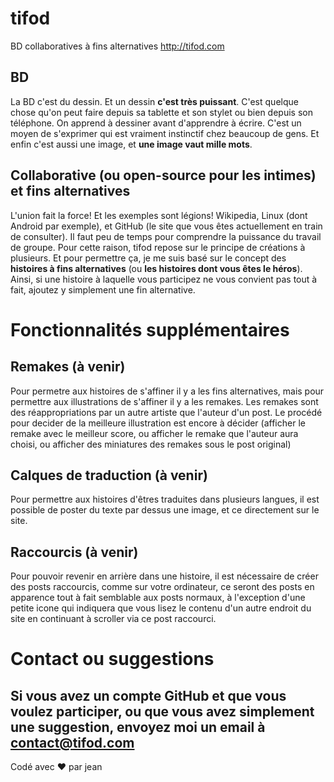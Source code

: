 # tifod
BD collaboratives à fins alternatives http://tifod.com

## BD
La BD c'est du dessin. Et un dessin **c'est très puissant**. C'est quelque chose qu'on peut faire depuis sa tablette et son stylet ou bien depuis son téléphone. On apprend à dessiner avant d'apprendre à écrire. C'est un moyen de s'exprimer qui est vraiment instinctif chez beaucoup de gens. Et enfin c'est aussi une image, et **une image vaut mille mots**.

## Collaborative (ou open-source pour les intimes) et fins alternatives
L'union fait la force! Et les exemples sont légions! Wikipedia, Linux (dont Android par exemple), et GitHub (le site que vous êtes actuellement en train de consulter). Il faut peu de temps pour comprendre la puissance du travail de groupe.
Pour cette raison, tifod repose sur le principe de créations à plusieurs. Et pour permettre ça, je me suis basé sur le concept des **histoires à fins alternatives** (ou **les histoires dont vous êtes le héros**). Ainsi, si une histoire à laquelle vous participez ne vous convient pas tout à fait, ajoutez y simplement une fin alternative.

# Fonctionnalités supplémentaires
## Remakes (à venir)
Pour permetre aux histoires de s'affiner il y a les fins alternatives, mais pour permettre aux illustrations de s'affiner il y a les remakes. Les remakes sont des réappropriations par un autre artiste que l'auteur d'un post.
Le procédé pour decider de la meilleure illustration est encore à décider (afficher le remake avec le meilleur score, ou afficher le remake que l'auteur aura choisi, ou afficher des miniatures des remakes sous le post original)

## Calques de traduction (à venir)
Pour permettre aux histoires d'êtres traduites dans plusieurs langues, il est possible de poster du texte par dessus une image, et ce directement sur le site.

## Raccourcis (à venir)
Pour pouvoir revenir en arrière dans une histoire, il est nécessaire de créer des posts raccourcis, comme sur votre ordinateur, ce seront des posts en apparence tout à fait semblable aux posts normaux, à l'exception d'une petite icone qui indiquera que vous lisez le contenu d'un autre endroit du site en continuant à scroller via ce post raccourci.

# Contact ou suggestions
Si vous avez un compte GitHub et que vous voulez participer, ou que vous avez simplement une suggestion, envoyez moi un email à contact@tifod.com
---
Codé avec :heart: par jean
